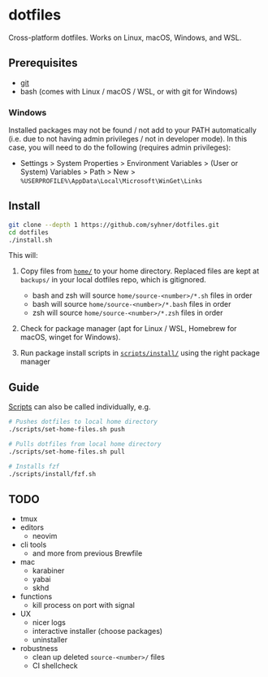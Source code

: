 # dotfiles

Cross-platform dotfiles. Works on Linux, macOS, Windows, and WSL.

## Prerequisites

- [git](https://git-scm.com/book/en/v2/Getting-Started-Installing-Git)
- bash (comes with Linux / macOS / WSL, or with git for Windows)

### Windows

Installed packages may not be found / not add to your PATH automatically (i.e. due to not having admin privileges / not in developer mode). In this case, you will need to do the following (requires admin privileges):

- Settings > System Properties > Environment Variables > (User or System) Variables > Path > New > `%USERPROFILE%\AppData\Local\Microsoft\WinGet\Links`

## Install

```sh
git clone --depth 1 https://github.com/syhner/dotfiles.git
cd dotfiles
./install.sh
```

This will:

1. Copy files from [`home/`](home/) to your home directory. Replaced files are kept at `backups/` in your local dotfiles repo, which is gitignored.

   - bash and zsh will source `home/source-<number>/*.sh` files in order
   - bash will source `home/source-<number>/*.bash` files in order
   - zsh will source `home/source-<number>/*.zsh` files in order

2. Check for package manager (apt for Linux / WSL, Homebrew for macOS, winget for Windows).
3. Run package install scripts in [`scripts/install/`](scripts/install/) using the right package manager

## Guide

[Scripts](scripts/) can also be called individually, e.g.

```sh
# Pushes dotfiles to local home directory
./scripts/set-home-files.sh push

# Pulls dotfiles from local home directory
./scripts/set-home-files.sh pull

# Installs fzf
./scripts/install/fzf.sh
```

## TODO

- tmux
- editors
  - neovim
- cli tools
  - and more from previous Brewfile
- mac
  - karabiner
  - yabai
  - skhd
- functions
  - kill process on port with signal
- UX
  - nicer logs
  - interactive installer (choose packages)
  - uninstaller
- robustness
  - clean up deleted `source-<number>/` files
  - CI shellcheck
